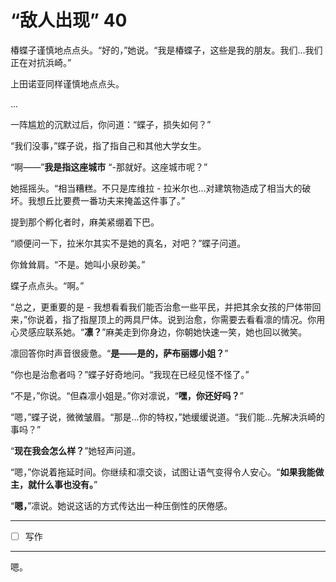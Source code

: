 # “敌人出现” 40

椿蝶子谨慎地点点头。“好的，”她说。“我是椿蝶子，这些是我的朋友。我们...我们正在对抗浜崎。”

上田诺亚同样谨慎地点点头。

...

一阵尴尬的沉默过后，你问道：“蝶子，损失如何？”

“我们没事，”蝶子说，指了指自己和其他大学女生。

“啊——”**我是指这座城市** “-那就好。这座城市呢？”

她摇摇头。“相当糟糕。不只是库维拉 - 拉米尔也...对建筑物造成了相当大的破坏。我想丘比要费一番功夫来掩盖这件事了。”

提到那个孵化者时，麻美紧绷着下巴。

“顺便问一下，拉米尔其实不是她的真名，对吧？”蝶子问道。

你耸耸肩。“不是。她叫小泉砂美。”

蝶子点点头。“啊。”

“总之，更重要的是 - 我想看看我们能否治愈一些平民，并把其余女孩的尸体带回来，”你说着，指了指屋顶上的两具尸体。说到治愈，你需要去看看凛的情况。你用心灵感应联系她。“**凛？**”麻美走到你身边，你朝她快速一笑，她也回以微笑。

凛回答你时声音很疲惫。“**是——是的，萨布丽娜小姐？**”

“你也是治愈者吗？”蝶子好奇地问。“我现在已经见怪不怪了。”

“不是，”你说。“但森凛小姐是。”你对凛说，“**嘿，你还好吗？**”

“嗯，”蝶子说，微微皱眉。“那是...你的特权，”她缓缓说道。“我们能...先解决浜崎的事吗？”

“**现在我会怎么样？**”她轻声问道。

“嗯，”你说着拖延时间。你继续和凛交谈，试图让语气变得令人安心。“**如果我能做主，就什么事也没有。**”

“**嗯，**”凛说。她说这话的方式传达出一种压倒性的厌倦感。

---

- [ ] 写作

---

嗯。
